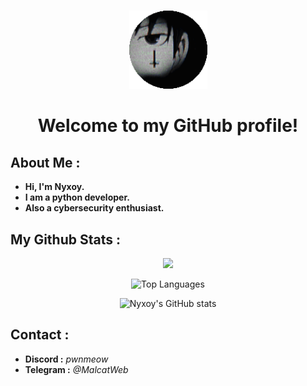 <h1 align="center"></h1>


<p align="center">
  <img src="nyxoy.png" alt="nyx" width="125">
</p>

<h1 align="center">Welcome to my GitHub profile!</h1>


## About Me :

- **Hi, I'm Nyxoy.**
- **I am a python developer.**
- **Also a cybersecurity enthusiast.**

## My Github Stats :

<p align="center">
  <img src="https://komarev.com/ghpvc/?username=Nyxoy201&color=080606">
</p>

<p align="center">
  <img src="https://github-readme-stats.vercel.app/api/top-langs/?username=Nyxoy201&theme=dark" alt="Top Languages">
</p>

<p align="center">
  <img src="https://github-readme-stats.vercel.app/api?username=Nyxoy201&theme=dark" alt="Nyxoy's GitHub stats">
</p>

## Contact :

- **Discord :** *pwnmeow*
- **Telegram :** *@MalcatWeb*

<h1 align="center"></h1>
